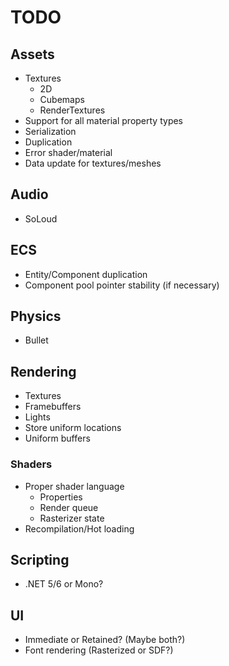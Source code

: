 # TODO

## Assets
- Textures
    - 2D
    - Cubemaps
    - RenderTextures
- Support for all material property types
- Serialization
- Duplication
- Error shader/material
- Data update for textures/meshes

## Audio
- SoLoud

## ECS
- Entity/Component duplication
- Component pool pointer stability (if necessary)

## Physics
- Bullet

## Rendering
- Textures
- Framebuffers
- Lights
- Store uniform locations
- Uniform buffers

### Shaders
- Proper shader language
    - Properties
	- Render queue
	- Rasterizer state
- Recompilation/Hot loading

## Scripting
- .NET 5/6 or Mono?

## UI
- Immediate or Retained? (Maybe both?)
- Font rendering (Rasterized or SDF?)
